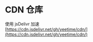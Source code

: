 # CDN 仓库
使用 jsDelivr 加速   
[https://cdn.jsdelivr.net/gh/yeetime/cdn/](https://cdn.jsdelivr.net/gh/yeetime/cdn/)
